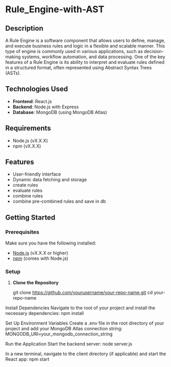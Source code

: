 # Rule_Engine-with-AST

## Description
A Rule Engine is a software component that allows users to define, manage, and execute business rules and logic in a flexible and scalable manner. This type of engine is commonly used in various applications, such as decision-making systems, workflow automation, and data processing. One of the key features of a Rule Engine is its ability to interpret and evaluate rules defined in a structured format, often represented using Abstract Syntax Trees (ASTs).

## Technologies Used
- **Frontend**: React.js
- **Backend**: Node.js with Express
- **Database**: MongoDB (using MongoDB Atlas)

## Requirements
- Node.js (vX.X.X)
- npm (vX.X.X)

## Features
- User-friendly interface
- Dynamic data fetching and storage
- create rules
- evaluate rules
- combine rules
- combine pre-combined rules and save in db
  

## Getting Started

### Prerequisites
Make sure you have the following installed:
- [Node.js](https://nodejs.org/) (vX.X.X or higher)
- [npm](https://www.npmjs.com/get-npm) (comes with Node.js)

### Setup

1. **Clone the Repository**

   git clone https://github.com/yourusername/your-repo-name.git
   cd your-repo-name



Install Dependencies Navigate to the root of your project and install the necessary dependencies:
npm install



Set Up Environment Variables Create a .env file in the root directory of your project and add your MongoDB Atlas connection string:
MONGODB_URI=your_mongodb_connection_string


Run the Application Start the backend server:
node server.js


In a new terminal, navigate to the client directory (if applicable) and start the React app:
npm start

